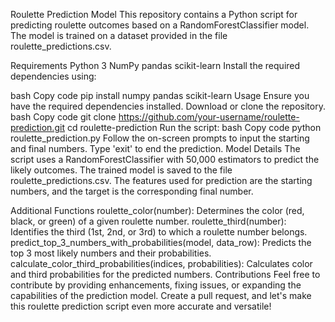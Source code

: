 Roulette Prediction Model
This repository contains a Python script for predicting roulette outcomes based on a RandomForestClassifier model. The model is trained on a dataset provided in the file roulette_predictions.csv.

Requirements
Python 3
NumPy
pandas
scikit-learn
Install the required dependencies using:

bash
Copy code
pip install numpy pandas scikit-learn
Usage
Ensure you have the required dependencies installed.
Download or clone the repository.
bash
Copy code
git clone https://github.com/your-username/roulette-prediction.git
cd roulette-prediction
Run the script:
bash
Copy code
python roulette_prediction.py
Follow the on-screen prompts to input the starting and final numbers. Type 'exit' to end the prediction.
Model Details
The script uses a RandomForestClassifier with 50,000 estimators to predict the likely outcomes. The trained model is saved to the file roulette_predictions.csv. The features used for prediction are the starting numbers, and the target is the corresponding final number.

Additional Functions
roulette_color(number): Determines the color (red, black, or green) of a given roulette number.
roulette_third(number): Identifies the third (1st, 2nd, or 3rd) to which a roulette number belongs.
predict_top_3_numbers_with_probabilities(model, data_row): Predicts the top 3 most likely numbers and their probabilities.
calculate_color_third_probabilities(indices, probabilities): Calculates color and third probabilities for the predicted numbers.
Contributions
Feel free to contribute by providing enhancements, fixing issues, or expanding the capabilities of the prediction model. Create a pull request, and let's make this roulette prediction script even more accurate and versatile!
